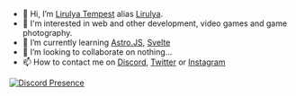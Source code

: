 - 👋 Hi, I’m <a href="https://pronouns.page/@lirulya" title="Lirulya Tempest" rel="me">Lirulya Tempest</a> alias [Lirulya](https://github.com/lirulya).
- 👀 I'm interested in web and other development, video games and game photography.
- 🌱 I’m currently learning [Astro.JS](https://astro.build/?ref=github.com/lirulya), [Svelte](https://docs.astro.build/fr/guides/integrations-guide/svelte/?ref=github.com/lirulya)
- 💞️ I’m looking to collaborate on nothing...
- 📫 How to contact me on [Discord](https://discord.com/users/1114315217640362107), [Twitter](https://twitter.com/lirulyatempest) or [Instagram](https://www.instagram.com/lirulyatempest)

[![Discord Presence](https://lanyard.cnrad.dev/api/1114315217640362107?theme=dark&idleMessage=Probably%20doing%20something%20else...%20with%20Rimuru%20or%20BF/GF)](https://instagram.com/lirulyatempest)

<!---
lirulya/lirulya is a ✨ special ✨ repository because its `README.md` (this file) appears on your GitHub profile.
You can click the Preview link to take a look at your changes.
--->
